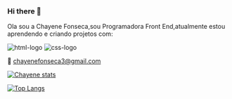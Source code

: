 ### Hi there 👋

Ola sou a Chayene Fonseca,sou Programadora Front End,atualmente estou aprendendo e criando projetos com:



 <img src="https://img.shields.io/badge/HTML5-E34F26?style=for-the-badge&logo=html5&logoColor=white" alt="html-logo"/>

 <img src="https://img.shields.io/badge/CSS3-1572B6?style=for-the-badge&logo=css3&logoColor=white" alt="css-logo"/>


📧 chayenefonseca3@gmail.com

[![Chayene stats](https://github-readme-stats.vercel.app/api?username=Chayene-fonseca)](https://github.com/anuraghazra/github-readme-stats)

[![Top Langs](https://github-readme-stats.vercel.app/api/top-langs/?username=Chayene-fonseca)](https://github.com/anuraghazra/github-readme-stats)

